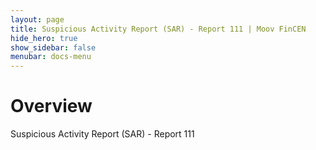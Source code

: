 ```yaml
---
layout: page
title: Suspicious Activity Report (SAR) - Report 111 | Moov FinCEN
hide_hero: true
show_sidebar: false
menubar: docs-menu
---
```


# Overview

Suspicious Activity Report (SAR) - Report 111
